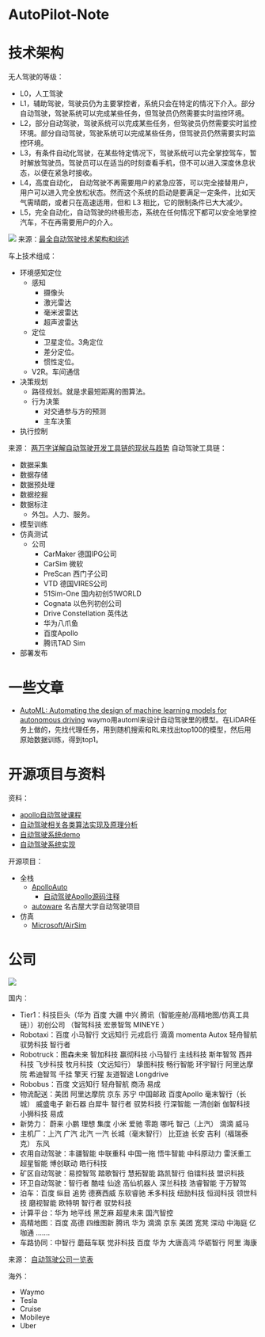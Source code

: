 # AutoPilot-Note

# 技术架构

无人驾驶的等级：
- L0，人工驾驶
- L1，辅助驾驶，驾驶员仍为主要掌控者，系统只会在特定的情况下介入。部分自动驾驶，驾驶系统可以完成某些任务，但驾驶员仍然需要实时监控环境。
- L2，部分自动驾驶，驾驶系统可以完成某些任务，但驾驶员仍然需要实时监控环境。部分自动驾驶，驾驶系统可以完成某些任务，但驾驶员仍然需要实时监控环境。
- L3，有条件自动化驾驶，在某些特定情况下，驾驶系统可以完全掌控驾车，暂时解放驾驶员。驾驶员可以在适当的时刻查看手机，但不可以进入深度休息状态，以便在紧急时接收。
- L4，高度自动化， 自动驾驶不再需要用户的紧急应答，可以完全接替用户，用户可以进入完全放松状态。然而这个系统的启动是要满足一定条件，比如天气需晴朗，或者只在高速适用，但和 L3 相比，它的限制条件已大大减少。
- L5，完全自动化，自动驾驶的终极形态，系统在任何情况下都可以安全地掌控汽车，不在再需要用户的介入。


![](static/autopilot_arch.jpg)
来源：[最全自动驾驶技术架构和综述](https://zhuanlan.zhihu.com/p/372491205)

车上技术组成：
- 环境感知定位
  - 感知
    - 摄像头
    - 激光雷达
    - 毫米波雷达
    - 超声波雷达 
  - 定位 
    - 卫星定位。3角定位
    - 差分定位。
    - 惯性定位。
  - V2R。车间通信
- 决策规划
  - 路径规划。就是求最短距离的图算法。
  - 行为决策
    - 对交通参与方的预测
    - 主车决策
- 执行控制

来源： [两万字详解自动驾驶开发工具链的现状与趋势](https://zhuanlan.zhihu.com/p/471442191)
自动驾驶工具链：
- 数据采集
- 数据存储
- 数据预处理
- 数据挖掘
- 数据标注
  - 外包。人力、服务。 
- 模型训练
- 仿真测试
  - 公司
    - CarMaker 德国IPG公司
    - CarSim 微软
    - PreScan 西门子公司
    - VTD 德国VIRES公司
    - 51Sim-One 国内初创51WORLD
    - Cognata 以色列初创公司
    - Drive Constellation 英伟达
    - 华为八爪鱼
    - 百度Apollo
    - 腾讯TAD Sim
- 部署发布


# 一些文章

- [AutoML: Automating the design of machine learning models for autonomous driving](https://medium.com/waymo/automl-automating-the-design-of-machine-learning-models-for-autonomous-driving-141a5583ec2a) waymo用automl来设计自动驾驶里的模型。在LiDAR任务上做的，先找代理任务，用到随机搜索和RL来找出top100的模型，然后用原始数据训练，得到top1。

# 开源项目与资料

资料：
- [apollo自动驾驶课程](https://developer.apollo.auto/devcenter/idpcourse_cn.html)
- [自动驾驶相关各类算法实现及原理分析](https://github.com/dstarer/Robotics)
- [自动驾驶系统demo](https://github.com/ahuer2435/Autopilot_demo)
- [自动驾驶系统实现](https://github.com/sunmiaozju/smartcar)


开源项目：
- 全栈
  - [ApolloAuto](https://github.com/ApolloAuto)
    - [自动驾驶Apollo源码注释](https://github.com/slam-code/apollo) 
  - [autoware](https://www.autoware.org/) 名古屋大学自动驾驶项目
- 仿真
  - [Microsoft/AirSim](https://github.com/Microsoft/AirSim)

# 公司

![](/static/autopilot_company.jpg)

国内：
- Tier1：科技巨头（华为 百度 大疆 中兴 腾讯（智能座舱/高精地图/仿真工具链））初创公司 （智驾科技 宏景智驾 MINEYE ）
- Robotaxi：百度 小马智行 文远知行 元戎启行 滴滴 momenta Autox 轻舟智航 驭势科技 智行者
- Robotruck：图森未来 智加科技 赢彻科技 小马智行 主线科技 斯年智驾 西井科技 飞步科技 牧月科技（文远知行） 挚图科技 畅行智能 环宇智行 阿里达摩院 希迪智驾 千挂 擎天 行猩 友道智途 Longdrive
- Robobus：百度 文远知行 轻舟智航 商汤 易成
- 物流配送：美团 阿里达摩院 京东 苏宁 中国邮政 百度Apollo 毫末智行（长城） 威盛电子 新石器 白犀牛 智行者 驭势科技 行深智能 一清创新 伽智科技 小狮科技 易成
- 新势力： 蔚来 小鹏 理想 集度 小米 爱驰 零跑 哪吒 智己（上汽） 滴滴 威马
- 主机厂：上汽 广汽 北汽 一汽 长城（毫末智行） 比亚迪 长安 吉利（福瑞泰克） 东风
- 农用自动驾驶：丰疆智能 中联重科 中国一拖 悟牛智能 中科原动力 雷沃重工 超星智能 博创联动 皓行科技
- 矿区自动驾驶：易控智驾 踏歌智行 慧拓智能 路凯智行 伯镭科技 盟识科技
- 环卫自动驾驶：智行者 酷哇 仙途 高仙机器人 深兰科技 浩睿智能 于万智驾
- 泊车：百度 纵目 追势 德赛西威 东软睿驰 禾多科技 纽励科技 恒润科技 领世科技 磨视智能 欧特明 智行者 驭势科技
- 计算平台：华为 地平线 黑芝麻 超星未来 国汽智控
- 高精地图：百度 高德 四维图新 腾讯 华为 滴滴 京东 美团 宽凳 深动 中海庭 亿咖通 .......
- 车路协同：中智行 蘑菇车联 觉非科技 百度 华为 大唐高鸿 华砺智行 阿里 海康

来源： [自动驾驶公司一览表](https://zhuanlan.zhihu.com/p/392964561)

海外：
- Waymo
- Tesla
- Cruise
- Mobileye
- Uber
